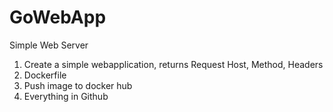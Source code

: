 # GoWebApp
Simple Web Server 

1. Create a simple webapplication, returns Request Host, Method, Headers 
2. Dockerfile 
3. Push image to docker hub 
4. Everything in Github 
